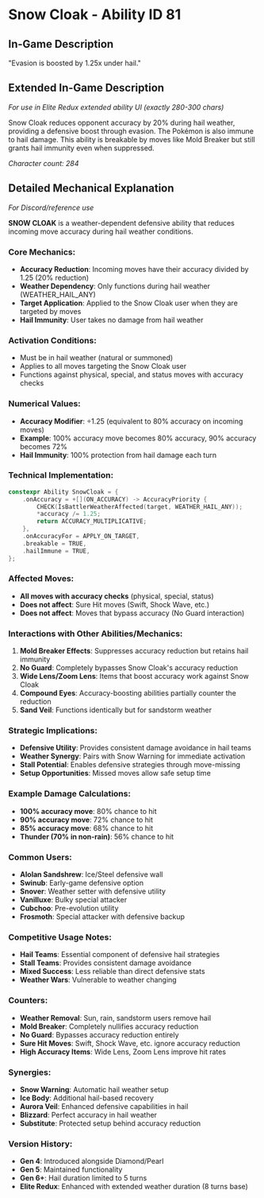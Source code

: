 # Snow Cloak - Ability ID 81

## In-Game Description
"Evasion is boosted by 1.25x under hail."

## Extended In-Game Description
*For use in Elite Redux extended ability UI (exactly 280-300 chars)*

Snow Cloak reduces opponent accuracy by 20% during hail weather, providing a defensive boost through evasion. The Pokémon is also immune to hail damage. This ability is breakable by moves like Mold Breaker but still grants hail immunity even when suppressed.

*Character count: 284*

## Detailed Mechanical Explanation
*For Discord/reference use*

**SNOW CLOAK** is a weather-dependent defensive ability that reduces incoming move accuracy during hail weather conditions.

### Core Mechanics:
- **Accuracy Reduction**: Incoming moves have their accuracy divided by 1.25 (20% reduction)
- **Weather Dependency**: Only functions during hail weather (WEATHER_HAIL_ANY)
- **Target Application**: Applied to the Snow Cloak user when they are targeted by moves
- **Hail Immunity**: User takes no damage from hail weather

### Activation Conditions:
- Must be in hail weather (natural or summoned)
- Applies to all moves targeting the Snow Cloak user
- Functions against physical, special, and status moves with accuracy checks

### Numerical Values:
- **Accuracy Modifier**: ÷1.25 (equivalent to 80% accuracy on incoming moves)
- **Example**: 100% accuracy move becomes 80% accuracy, 90% accuracy becomes 72%
- **Hail Immunity**: 100% protection from hail damage each turn

### Technical Implementation:
```c
constexpr Ability SnowCloak = {
    .onAccuracy = +[](ON_ACCURACY) -> AccuracyPriority {
        CHECK(IsBattlerWeatherAffected(target, WEATHER_HAIL_ANY));
        *accuracy /= 1.25;
        return ACCURACY_MULTIPLICATIVE;
    },
    .onAccuracyFor = APPLY_ON_TARGET,
    .breakable = TRUE,
    .hailImmune = TRUE,
};
```

### Affected Moves:
- **All moves with accuracy checks** (physical, special, status)
- **Does not affect**: Sure Hit moves (Swift, Shock Wave, etc.)
- **Does not affect**: Moves that bypass accuracy (No Guard interaction)

### Interactions with Other Abilities/Mechanics:
1. **Mold Breaker Effects**: Suppresses accuracy reduction but retains hail immunity
2. **No Guard**: Completely bypasses Snow Cloak's accuracy reduction
3. **Wide Lens/Zoom Lens**: Items that boost accuracy work against Snow Cloak
4. **Compound Eyes**: Accuracy-boosting abilities partially counter the reduction
5. **Sand Veil**: Functions identically but for sandstorm weather

### Strategic Implications:
- **Defensive Utility**: Provides consistent damage avoidance in hail teams
- **Weather Synergy**: Pairs with Snow Warning for immediate activation
- **Stall Potential**: Enables defensive strategies through move-missing
- **Setup Opportunities**: Missed moves allow safe setup time

### Example Damage Calculations:
- **100% accuracy move**: 80% chance to hit
- **90% accuracy move**: 72% chance to hit  
- **85% accuracy move**: 68% chance to hit
- **Thunder (70% in non-rain)**: 56% chance to hit

### Common Users:
- **Alolan Sandshrew**: Ice/Steel defensive wall
- **Swinub**: Early-game defensive option
- **Snover**: Weather setter with defensive utility
- **Vanilluxe**: Bulky special attacker
- **Cubchoo**: Pre-evolution utility
- **Frosmoth**: Special attacker with defensive backup

### Competitive Usage Notes:
- **Hail Teams**: Essential component of defensive hail strategies
- **Stall Teams**: Provides consistent damage avoidance
- **Mixed Success**: Less reliable than direct defensive stats
- **Weather Wars**: Vulnerable to weather changing

### Counters:
- **Weather Removal**: Sun, rain, sandstorm users remove hail
- **Mold Breaker**: Completely nullifies accuracy reduction
- **No Guard**: Bypasses accuracy reduction entirely
- **Sure Hit Moves**: Swift, Shock Wave, etc. ignore accuracy reduction
- **High Accuracy Items**: Wide Lens, Zoom Lens improve hit rates

### Synergies:
- **Snow Warning**: Automatic hail weather setup
- **Ice Body**: Additional hail-based recovery
- **Aurora Veil**: Enhanced defensive capabilities in hail
- **Blizzard**: Perfect accuracy in hail weather
- **Substitute**: Protected setup behind accuracy reduction

### Version History:
- **Gen 4**: Introduced alongside Diamond/Pearl
- **Gen 5**: Maintained functionality
- **Gen 6+**: Hail duration limited to 5 turns
- **Elite Redux**: Enhanced with extended weather duration (8 turns base)